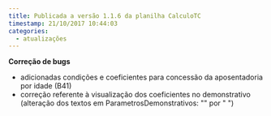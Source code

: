 ```yaml
---
title: Publicada a versão 1.1.6 da planilha CalculoTC
timestamp: 21/10/2017 10:44:03
categories:
  - atualizações
---
```


**Correção de bugs**
+ adicionadas condições e coeficientes para concessão da aposentadoria por idade (B41)
+ correção referente à visualização dos coeficientes no demonstrativo (alteração dos textos em ParametrosDemonstrativos: "" por " ")